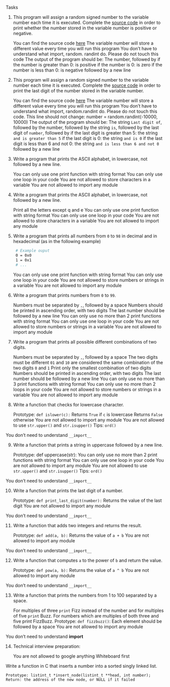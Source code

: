 Tasks
1. This program will assign a random signed number to the variable number each time it is executed. Complete the [source code](https://github.com/holbertonschool/0x01.py/blob/master/0-positive_or_negative_py) in order to print whether the number stored in the variable number is positive or negative.

    You can find the source code [here](https://github.com/holbertonschool/0x01.py/blob/master/0-positive_or_negative_py)
    The variable number will store a different value every time you will run this program
    You don’t have to understand what import, random. randint do. Please do not touch this code
    The output of the program should be:
        The number, followed by
            if the number is greater than 0: is positive
            if the number is 0: is zero
            if the number is less than 0: is negative
        followed by a new line

2. This program will assign a random signed number to the variable number each time it is executed. Complete the [source code](https://github.com/holbertonschool/0x01.py/blob/master/1-last_digit_py) in order to print the last digit of the number stored in the variable number.

    You can find the source code [here](https://github.com/holbertonschool/0x01.py/blob/master/1-last_digit_py)
    The variable number will store a different value every time you will run this program
    You don’t have to understand what import, random.randint do. Please do not touch this code. This line should not change: number = random.randint(-10000, 10000)
    The output of the program should be:
        The string `Last digit of`, followed by
        the number, followed by
        the string `is`, followed by the last digit of `number`, followed by
            if the last digit is greater than 5: the string `and is greater than 5`
            if the last digit is 0: the string `and is 0`
            if the last digit is less than 6 and not 0: the string `and is less than 6 and not 0`
        followed by a new line

3. Write a program that prints the ASCII alphabet, in lowercase, not followed by a new line.

    You can only use one print function with string format
    You can only use one loop in your code
    You are not allowed to store characters in a variable
    You are not allowed to import any module

4. Write a program that prints the ASCII alphabet, in lowercase, not followed by a new line.

    Print all the letters except q and e
    You can only use one print function with string format
    You can only use one loop in your code
    You are not allowed to store characters in a variable
    You are not allowed to import any module

5. Write a program that prints all numbers from `0` to `98` in decimal and in hexadecimal (as in the following example)
   ```bash
	# Example ouput
	0 = 0x0
	1 = 0x1
	# ...
   ```
    You can only use one print function with string format
    You can only use one loop in your code
    You are not allowed to store numbers or strings in a variable
    You are not allowed to import any module

6. Write a program that prints numbers from `0` to `99`.

    Numbers must be separated by `,`, followed by a space
    Numbers should be printed in ascending order, with two digits
    The last number should be followed by a new line
    You can only use no more than 2 print functions with string format
    You can only use one loop in your code
    You are not allowed to store numbers or strings in a variable
    You are not allowed to import any module

7. Write a program that prints all possible different combinations of two digits.

    Numbers must be separated by `,`, followed by a space
    The two digits must be different
    `01` and `10` are considered the same combination of the two digits `0` and `1`
    Print only the smallest combination of two digits
    Numbers should be printed in ascending order, with two digits
    The last number should be followed by a new line
    You can only use no more than 3 print functions with string format
    You can only use no more than 2 loops in your code
    You are not allowed to store numbers or strings in a variable
    You are not allowed to import any module

8. Write a function that checks for lowercase character.

    Prototype: `def islower(c):`
    Returns `True` if `c` is lowercase
    Returns `False` otherwise
    You are not allowed to import any module
    You are not allowed to use `str.upper()` and `str.isupper()`
    Tips: `ord()`

You don’t need to understand `__import__`

9. Write a function that prints a string in uppercase followed by a new line.

    Prototype: def uppercase(str):
    You can only use no more than 2 print functions with string format
    You can only use one loop in your code
    You are not allowed to import any module
    You are not allowed to use `str.upper()` and `str.isupper()`
    Tips: `ord()`

You don’t need to understand `__import__`

10. Write a function that prints the last digit of a number.

    Prototype: `def print_last_digit(number):`
    Returns the value of the last digit
    You are not allowed to import any module

You don’t need to understand `__import__`

11. Write a function that adds two integers and returns the result.

    Prototype: `def add(a, b):`
    Returns the value of `a + b`
    You are not allowed to import any module

You don’t need to understand `__import__`

12. Write a function that computes `a` to the power of `b` and return the value.

    Prototype: `def pow(a, b):`
    Returns the value of `a ^ b`
    You are not allowed to import any module

You don’t need to understand `__import__`

13. Write a function that prints the numbers from 1 to 100 separated by a space.

    For multiples of three `print` Fizz instead of the number and for multiples of five `print` Buzz.
    For numbers which are multiples of both three and five print FizzBuzz.
    Prototype: `def fizzbuzz()`:
    Each element should be followed by a space
    You are not allowed to import any module

You don’t need to understand __import__

14. Technical interview preparation:

    You are not allowed to google anything
    Whiteboard first

Write a function in C that inserts a number into a sorted singly linked list.

    Prototype: listint_t *insert_node(listint_t **head, int number);
    Return: the address of the new node, or NULL if it failed

